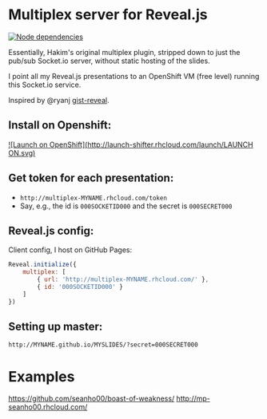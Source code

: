 # Multiplex server for Reveal.js

[![Node dependencies](https://david-dm.org/seanho00/reveal-multiplex.svg)](https://david-dm.org/seanho00/reveal-multiplex)

Essentially, Hakim's original multiplex plugin, stripped down
to just the pub/sub Socket.io server, without static hosting
of the slides.

I point all my Reveal.js presentations to an OpenShift VM
(free level) running this Socket.io service.

Inspired by @ryanj [gist-reveal](http://gist-reveal.it/).

## Install on Openshift:

[![Launch on OpenShift](http://launch-shifter.rhcloud.com/launch/LAUNCH ON.svg)](https://openshift.redhat.com/app/console/application_type/custom?&cartridges[]=nodejs-0.10&initial_git_url=https://github.com/seanho00/reveal-multiplex.git&name=multiplex)

## Get token for each presentation:
* `http://multiplex-MYNAME.rhcloud.com/token`
* Say, e.g., the id is `000SOCKETID000` and the secret is `000SECRET000`

## Reveal.js config:
Client config, I host on GitHub Pages:

```js
Reveal.initialize({
	multiplex: [
		{ url: 'http://multiplex-MYNAME.rhcloud.com/' },
		{ id: '000SOCKETID000' }
	]
})
```

## Setting up master:
`http://MYNAME.github.io/MYSLIDES/?secret=000SECRET000`

# Examples
https://github.com/seanho00/boast-of-weakness/
http://mp-seanho00.rhcloud.com/

